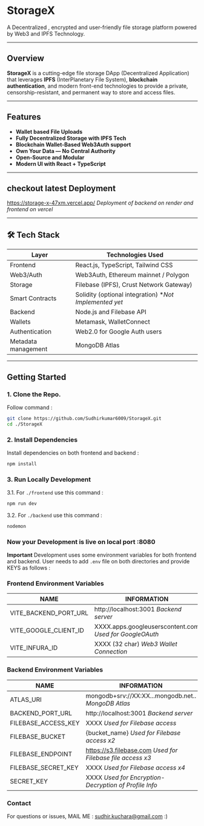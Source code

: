 # StorageX

A Decentralized , encrypted and user-friendly file storage platform powered by Web3 and IPFS Technology.

---
## Overview
**StorageX** is a cutting-edge file storage DApp (Decentralized Application) that leverages **IPFS** (InterPlanetary File System), **blockchain authentication**, and modern front-end technologies to provide a private, censorship-resistant, and permanent way to store and access files.

---
## Features

- **Wallet based File Uploads**
- **Fully Decentralized Storage with IPFS Tech**
- **Blockchain Wallet-Based Web3Auth support**
- **Own Your Data — No Central Authority**
- **Open-Source and Modular**
- **Modern UI with React + TypeScript**

---

## checkout latest Deployment
https://storage-x-47xm.vercel.app/
*Deployment of backend on render and frontend on vercel*

---

## 🛠 Tech Stack

| Layer         | Technologies Used                    |
|---------------|---------------------------------------|
| Frontend      | React.js, TypeScript, Tailwind CSS    |
| Web3/Auth     | Web3Auth, Ethereum mainnet / Polygon  |
| Storage       | Filebase (IPFS), Crust Network Gateway)|
| Smart Contracts | Solidity (optional integration) **Not Implemented yet*       |
| Backend       | Node.js and Filebase API     |
| Wallets       | Metamask, WalletConnect               |
| Authentication| Web2.0 for Google Auth users               |
|Metadata management| MongoDB Atlas|

---

## Getting Started
### 1. Clone the Repo.
Follow command :
```bash
git clone https://github.com/Sudhirkumar6009/StorageX.git
cd ./StorageX
```
### 2. Install Dependencies
Install dependencies on both frontend and backend : 
```bash
npm install
```
### 3. Run Locally Development
3.1. For `./frontend` use this command : 
```bash
npm run dev
```
3.2. For `./backend` use this command : 
```bash
nodemon
```
### Now your Development is live on local port :8080

**Important** Development uses some environment variables for both frontend and backend. User needs to add `.env` file on both directories and provide KEYS as follows : 

### Frontend Environment Variables
|NAME|INFORMATION|
|----|-----------|
|VITE_BACKEND_PORT_URL|http://localhost:3001 *Backend server*|
|VITE_GOOGLE_CLIENT_ID|XXXX.apps.googleuserscontent.com *Used for GoogleOAuth*|
|VITE_INFURA_ID| XXXX (32 char) *Web3 Wallet Connection*|

### Backend Environment Variables
|NAME|INFORMATION|
|----|-----------|
|ATLAS_URI|mongodb+srv://XX:XX...mongodb.net.. *MongoDB Atlas*|
|BACKEND_PORT_URL|http://localhost:3001 *Backend server*|
|FILEBASE_ACCESS_KEY| XXXX *Used for Filebase access*|
|FILEBASE_BUCKET| {bucket_name} *Used for Filebase access x2*|
|FILEBASE_ENDPOINT| https://s3.filebase.com *Used for Filebase file access x3*|
|FILEBASE_SECRET_KEY| XXXX *Used for Filebase access x4*|
|SECRET_KEY| XXXX *Used for Encryption-Decryption of Profile Info*|

### Contact
For questions or issues,
MAIL ME : sudhir.kuchara@gmail.com :)


